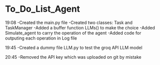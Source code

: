 # To_Do_List_Agent

19:08
-Created the main.py file 
-Created two classes: Task and TaskManager
-Added a buffer function LLMs() to make the choice
-Added Simulate_agent to carry the operation of the agent
-Added code for outputing each operation in Log file 

19:45
-Created a dummy file LLM.py to test the groq API LLM model

20:45
-Removed the API key which was uploaded on git by mistake